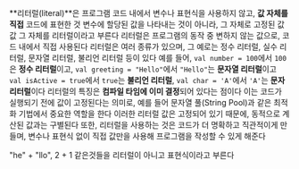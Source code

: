 **리터럴(literal)**은 프로그램 코드 내에서 변수나 표현식을 사용하지 않고, **값 자체를 직접** 코드에 표현한 것
변수에 할당된 값을 나타내는 것이 아니라, 그 자체로 고정된 값
값 그 자체를 리터럴이라고 부른다
리터럴은 프로그램의 동작 중 변하지 않는 값으로, 코드 내에서 직접 사용된다
리터럴은 여러 종류가 있으며, 그 예로는 정수 리터럴, 실수 리터럴, 문자열 리터럴, 불리언 리터럴 등이 있다
예를 들어, `val number = 100`에서 `100`은 **정수 리터럴**이고, `val greeting = "Hello"`에서 `"Hello"`는 **문자열 리터럴**이고 `val isActive = true`에서 `true`는 **불리언 리터럴**, `val char = 'A'`에서 `'A'`는 **문자 리터럴**이다
리터럴의 특징은 **컴파일 타임에 이미 결정**되어 있다는 점이다
이는 코드가 실행되기 전에 값이 고정된다는 의미로, 예를 들어 문자열 풀(String Pool)과 같은 최적화 기법에서 중요한 역할을 한다
이러한 리터럴 값은 고정되어 있기 때문에, 동적으로 계산된 값과는 구별된다
또한, 리터럴을 사용하는 것은 코드가 더 명확하고 직관적이게 만들며, 변수나 표현식 없이 직접 값만을 사용해 프로그램을 작성할 수 있게 해준다

"he" + "llo", 2 + 1 같은것들을 리터럴이 아니고 표현식이라고 부른다 
